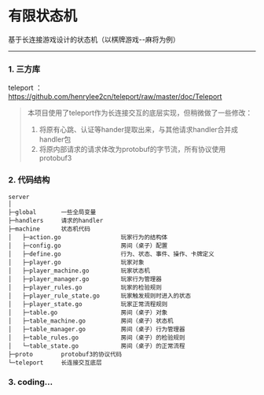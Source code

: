 有限状态机
=====

基于长连接游戏设计的状态机（以棋牌游戏--麻将为例）

------

### 1. 三方库
 teleport ：https://github.com/henrylee2cn/teleport/raw/master/doc/Teleport
> 本项目使用了teleport作为长连接交互的底层实现，但稍微做了一些修改：
> 1. 将原有心跳、认证等hander提取出来，与其他请求handler合并成handler包
> 2. 将原内部请求的请求体改为protobuf的字节流，所有协议使用protobuf3


### 2. 代码结构
    server
    │
    ├─global       一些全局变量
    ├─handlers     请求的handler
    ├─machine      状态机代码
    │   ├─action.go                 玩家行为的结构体
    │   ├─config.go                 房间（桌子）配置
    │   ├─define.go                 行为、状态、事件、操作、卡牌定义
    │   ├─player.go                 玩家对象
    │   ├─player_machine.go         玩家状态机
    │   ├─player_manager.go         玩家行为管理器
    │   ├─player_rules.go           玩家的检验规则
    │   ├─player_rule_state.go      玩家触发规则时进入的状态
    │   ├─player_state.go           玩家正常流程规则
    │   ├─table.go                  房间（桌子）对象
    │   ├─table_machine.go          房间（桌子）状态机
    │   ├─table_manager.go          房间（桌子）行为管理器
    │   ├─table_rules.go            房间（桌子）的检验规则
    │   └─table_state.go            房间（桌子）的正常流程
    ├─proto        protobuf3的协议代码
    └─teleport     长连接交互底层

### 3. coding...